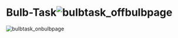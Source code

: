 # Bulb-Task![bulbtask_offbulbpage](https://user-images.githubusercontent.com/127825022/236681229-3ea7da0f-7531-4aab-bad7-f24096dac548.png)
![bulbtask_onbulbpage](https://user-images.githubusercontent.com/127825022/236681234-3f11f328-4ac1-4d43-9d5d-b2ea6ea6056b.png)
